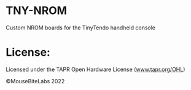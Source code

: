 # TNY-NROM
Custom NROM boards for the TinyTendo handheld console

# License:
Licensed under the TAPR Open Hardware License (www.tapr.org/OHL)

©MouseBiteLabs 2022
